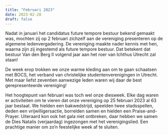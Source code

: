 ```yaml
---
title: "Februari 2023"
date: 2023-02-28
draft: false
---
```


Nadat in januari het candidatus future tempore bestuur bekend gemaakt was, mochten zij op 2 februari zichzelf aan de vereniging presenteren op de algemene ledenvergadering. De vereniging maakte nader kennis met hen, waarna zijn zij ingestemd als future tempore bestuur. Dat betekent dat bestuur Van den Berg II volgend jaar aan het roer van Ichthus Utrecht zal staan!

<!--more-->

De week erop trokken we onze warme kleding aan om te gaan schaatsen met BOCS, het verband van christelijke studentenverenigingen in Utrecht. Met maar liefst zeventien aanwezige leden waren wij daar de best gerepresenteerde vereniging!

Het hoogtepunt van februari was toch wel onze diesweek. Elke dag waren er activiteiten om te vieren dat onze vereniging op 25 februari 2023 al 63 jaar bestaat. We hielden een bakwedstrijd, speelden twee stadsspellen, deden een vrijwilligersactie, borrelden samen en hielden een Praise-and-Prayer. Uiteraard kon ook het gala niet ontbreken, daar hebben we samen de Dies Natalis (verjaardag) ingezongen met het verenigingslied. Een prachtige manier om zo’n feestelijke week af te sluiten. 
